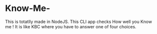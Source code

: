 # Know-Me-
This is totatlly made in NodeJS.
This CLI app checks How well you Know me !
It is like KBC where you have to answer one of four choices.
